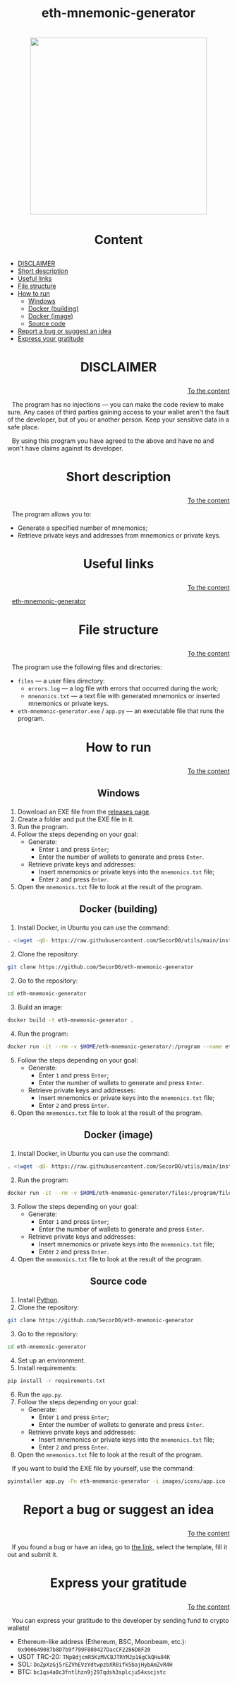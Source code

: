 <h1><p align="center">eth-mnemonic-generator</p></h1><h1>

<p align="center"><img src="images/icons/app.ico" width="400"></p>



<h1><p align="center">Content</p></h1>

- [DISCLAIMER](#DISCLAIMER)
- [Short description](#Short-description)
- [Useful links](#Useful-links)
- [File structure](#File-structure)
- [How to run](#How-to-run)
    - [Windows](#Windows)
    - [Docker (building)](#Docker-building)
    - [Docker (image)](#Docker-image)
    - [Source code](#Source-code)
- [Report a bug or suggest an idea](#Report-a-bug-or-suggest-an-idea)
- [Express your gratitude](#Express-your-gratitude)



<h1><p align="center">DISCLAIMER</p></h1>
<p align="right"><a href="#Content">To the content</a></p>

⠀The program has no injections — you can make the code review to make sure. Any cases of third parties gaining access to your wallet aren't the fault of the developer, but of you or another person. Keep your sensitive data in a safe place.

⠀By using this program you have agreed to the above and have no and won't have claims against its developer.


<h1><p align="center">Short description</p></h1>
<p align="right"><a href="#Content">To the content</a></p>

⠀The program allows you to:
- Generate a specified number of mnemonics;
- Retrieve private keys and addresses from mnemonics or private keys.  



<h1><p align="center">Useful links</p></h1>
<p align="right"><a href="#Content">To the content</a></p>

⠀[eth-mnemonic-generator](https://github.com/SecorD0/eth-mnemonic-generator)



<h1><p align="center">File structure</p></h1>
<p align="right"><a href="#Content">To the content</a></p>

⠀The program use the following files and directories:
- `files` — a user files directory:
  - `errors.log` — a log file with errors that occurred during the work;
  - `mnenonics.txt` — a text file with generated mnemonics or inserted mnemonics or private keys.
- `eth-mnemonic-generator.exe` / `app.py` — an executable file that runs the program.



<h1><p align="center">How to run</p></h1>
<p align="right"><a href="#Content">To the content</a></p>

<h2><p align="center">Windows</p></h2>

1. Download an EXE file from the [releases page](https://github.com/SecorD0/eth-mnemonic-generator/releases).
2. Create a folder and put the EXE file in it.
3. Run the program.
4. Follow the steps depending on your goal:
   - Generate:
      - Enter `1` and press `Enter`;
      - Enter the number of wallets to generate and press `Enter`.
   - Retrieve private keys and addresses:
     - Insert mnemonics or private keys into the `mnemonics.txt` file;
     - Enter `2` and press `Enter`.
5. Open the `mnemonics.txt` file to look at the result of the program.


<h2><p align="center">Docker (building)</p></h2>

1. Install Docker, in Ubuntu you can use the command:
```sh
. <(wget -qO- https://raw.githubusercontent.com/SecorD0/utils/main/installers/docker.sh)
```
2. Clone the repository:
```sh
git clone https://github.com/SecorD0/eth-mnemonic-generator
```
2. Go to the repository:
```sh
cd eth-mnemonic-generator
```
3. Build an image:
```sh
docker build -t eth-mnemonic-generator .
```
4. Run the program:
```sh
docker run -it --rm -v $HOME/eth-mnemonic-generator/:/program --name eth-mnemonic-generator eth-mnemonic-generator
```
5. Follow the steps depending on your goal:
   - Generate:
      - Enter `1` and press `Enter`;
      - Enter the number of wallets to generate and press `Enter`.
   - Retrieve private keys and addresses:
     - Insert mnemonics or private keys into the `mnemonics.txt` file;
     - Enter `2` and press `Enter`.
6. Open the `mnemonics.txt` file to look at the result of the program.


<h2><p align="center">Docker (image)</p></h2>

1. Install Docker, in Ubuntu you can use the command:
```sh
. <(wget -qO- https://raw.githubusercontent.com/SecorD0/utils/main/installers/docker.sh)
```
2. Run the program:
```sh
docker run -it --rm -v $HOME/eth-mnemonic-generator/files:/program/files --name eth-mnemonic-generator ghcr.io/SecorD0/eth-mnemonic-generator:main
```
3. Follow the steps depending on your goal:
   - Generate:
      - Enter `1` and press `Enter`;
      - Enter the number of wallets to generate and press `Enter`.
   - Retrieve private keys and addresses:
     - Insert mnemonics or private keys into the `mnemonics.txt` file;
     - Enter `2` and press `Enter`.
4. Open the `mnemonics.txt` file to look at the result of the program.


<h2><p align="center">Source code</p></h2>

1. Install [Python](https://www.python.org/downloads/).
2. Clone the repository:
```sh
git clone https://github.com/SecorD0/eth-mnemonic-generator
```
3. Go to the repository:
```sh
cd eth-mnemonic-generator
```
4. Set up an environment.
5. Install requirements:
```sh
pip install -r requirements.txt
```
6. Run the `app.py`.
7. Follow the steps depending on your goal:
   - Generate:
      - Enter `1` and press `Enter`;
      - Enter the number of wallets to generate and press `Enter`.
   - Retrieve private keys and addresses:
     - Insert mnemonics or private keys into the `mnemonics.txt` file;
     - Enter `2` and press `Enter`.
8. Open the `mnemonics.txt` file to look at the result of the program.


⠀If you want to build the EXE file by yourself, use the command:
```sh
pyinstaller app.py -Fn eth-mnemonic-generator -i images/icons/app.ico --add-binary "images/icons;images/icons" --add-binary "data\wordlist;eth_account\hdaccount\wordlist"
```



<h1><p align="center">Report a bug or suggest an idea</p></h1>
<p align="right"><a href="#Content">To the content</a></p>

⠀If you found a bug or have an idea, go to [the link](https://github.com/SecorD0/eth-mnemonic-generator/issues/new/choose), select the template, fill it out and submit it.



<h1><p align="center">Express your gratitude</p></h1>
<p align="right"><a href="#Content">To the content</a></p>

⠀You can express your gratitude to the developer by sending fund to crypto wallets!
- Ethereum-like address (Ethereum, BSC, Moonbeam, etc.): `0x900649087b8D7b9f799F880427DacCF2286D8F20`
- USDT TRC-20: `TNpBdjcmR5KzMVCBJTRYMJp16gCkQHu84K`
- SOL: `DoZpXzGj5rEZVhEVzYdtwpzbXR8ifk5bajHybAmZvR4H`
- BTC: `bc1qs4a0c3fntlhzn9j297qdsh3splcju54xscjstc`
